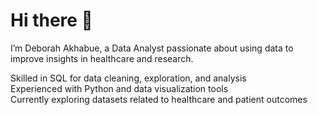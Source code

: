 # Hi there 👋

I’m Deborah Akhabue, a Data Analyst passionate about using data to improve insights in healthcare and research.  

Skilled in SQL for data cleaning, exploration, and analysis  
Experienced with Python and data visualization tools  
Currently exploring datasets related to healthcare and patient outcomes  
